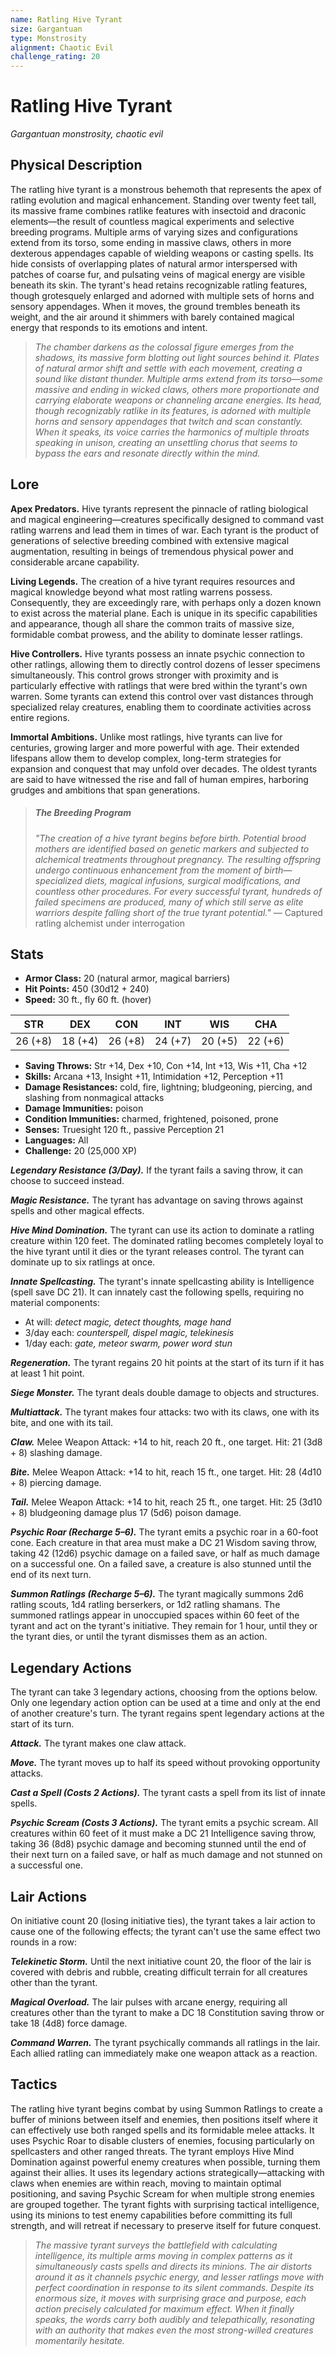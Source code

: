 ```yaml
---
name: Ratling Hive Tyrant
size: Gargantuan
type: Monstrosity
alignment: Chaotic Evil
challenge_rating: 20
---
```


# Ratling Hive Tyrant

*Gargantuan monstrosity, chaotic evil*

## Physical Description
The ratling hive tyrant is a monstrous behemoth that represents the apex of ratling evolution and magical enhancement. Standing over twenty feet tall, its massive frame combines ratlike features with insectoid and draconic elements—the result of countless magical experiments and selective breeding programs. Multiple arms of varying sizes and configurations extend from its torso, some ending in massive claws, others in more dexterous appendages capable of wielding weapons or casting spells. Its hide consists of overlapping plates of natural armor interspersed with patches of coarse fur, and pulsating veins of magical energy are visible beneath its skin. The tyrant's head retains recognizable ratling features, though grotesquely enlarged and adorned with multiple sets of horns and sensory appendages. When it moves, the ground trembles beneath its weight, and the air around it shimmers with barely contained magical energy that responds to its emotions and intent.

> *The chamber darkens as the colossal figure emerges from the shadows, its massive form blotting out light sources behind it. Plates of natural armor shift and settle with each movement, creating a sound like distant thunder. Multiple arms extend from its torso—some massive and ending in wicked claws, others more proportionate and carrying elaborate weapons or channeling arcane energies. Its head, though recognizably ratlike in its features, is adorned with multiple horns and sensory appendages that twitch and scan constantly. When it speaks, its voice carries the harmonics of multiple throats speaking in unison, creating an unsettling chorus that seems to bypass the ears and resonate directly within the mind.*

## Lore
**Apex Predators.** Hive tyrants represent the pinnacle of ratling biological and magical engineering—creatures specifically designed to command vast ratling warrens and lead them in times of war. Each tyrant is the product of generations of selective breeding combined with extensive magical augmentation, resulting in beings of tremendous physical power and considerable arcane capability.

**Living Legends.** The creation of a hive tyrant requires resources and magical knowledge beyond what most ratling warrens possess. Consequently, they are exceedingly rare, with perhaps only a dozen known to exist across the material plane. Each is unique in its specific capabilities and appearance, though all share the common traits of massive size, formidable combat prowess, and the ability to dominate lesser ratlings.

**Hive Controllers.** Hive tyrants possess an innate psychic connection to other ratlings, allowing them to directly control dozens of lesser specimens simultaneously. This control grows stronger with proximity and is particularly effective with ratlings that were bred within the tyrant's own warren. Some tyrants can extend this control over vast distances through specialized relay creatures, enabling them to coordinate activities across entire regions.

**Immortal Ambitions.** Unlike most ratlings, hive tyrants can live for centuries, growing larger and more powerful with age. Their extended lifespans allow them to develop complex, long-term strategies for expansion and conquest that may unfold over decades. The oldest tyrants are said to have witnessed the rise and fall of human empires, harboring grudges and ambitions that span generations.

> ##### The Breeding Program
> *"The creation of a hive tyrant begins before birth. Potential brood mothers are identified based on genetic markers and subjected to alchemical treatments throughout pregnancy. The resulting offspring undergo continuous enhancement from the moment of birth—specialized diets, magical infusions, surgical modifications, and countless other procedures. For every successful tyrant, hundreds of failed specimens are produced, many of which still serve as elite warriors despite falling short of the true tyrant potential."*
> — Captured ratling alchemist under interrogation

## Stats

- **Armor Class:** 20 (natural armor, magical barriers)
- **Hit Points:** 450 (30d12 + 240)
- **Speed:** 30 ft., fly 60 ft. (hover)

| STR     | DEX     | CON     | INT     | WIS     | CHA     |
|---------|---------|---------|---------|---------|---------|
| 26 (+8) | 18 (+4) | 26 (+8) | 24 (+7) | 20 (+5) | 22 (+6) |

- **Saving Throws:** Str +14, Dex +10, Con +14, Int +13, Wis +11, Cha +12
- **Skills:** Arcana +13, Insight +11, Intimidation +12, Perception +11
- **Damage Resistances:** cold, fire, lightning; bludgeoning, piercing, and slashing from nonmagical attacks
- **Damage Immunities:** poison
- **Condition Immunities:** charmed, frightened, poisoned, prone
- **Senses:** Truesight 120 ft., passive Perception 21
- **Languages:** All
- **Challenge:** 20 (25,000 XP)

***Legendary Resistance (3/Day).*** If the tyrant fails a saving throw, it can choose to succeed instead.

***Magic Resistance.*** The tyrant has advantage on saving throws against spells and other magical effects.

***Hive Mind Domination.*** The tyrant can use its action to dominate a ratling creature within 120 feet. The dominated ratling becomes completely loyal to the hive tyrant until it dies or the tyrant releases control. The tyrant can dominate up to six ratlings at once.

***Innate Spellcasting.*** The tyrant's innate spellcasting ability is Intelligence (spell save DC 21). It can innately cast the following spells, requiring no material components:

* At will: *detect magic, detect thoughts, mage hand*
* 3/day each: *counterspell, dispel magic, telekinesis*
* 1/day each: *gate, meteor swarm, power word stun*

***Regeneration.*** The tyrant regains 20 hit points at the start of its turn if it has at least 1 hit point.

***Siege Monster.*** The tyrant deals double damage to objects and structures.

***Multiattack.*** The tyrant makes four attacks: two with its claws, one with its bite, and one with its tail.

***Claw.*** Melee Weapon Attack: +14 to hit, reach 20 ft., one target. Hit: 21 (3d8 + 8) slashing damage.

***Bite.*** Melee Weapon Attack: +14 to hit, reach 15 ft., one target. Hit: 28 (4d10 + 8) piercing damage.

***Tail.*** Melee Weapon Attack: +14 to hit, reach 25 ft., one target. Hit: 25 (3d10 + 8) bludgeoning damage plus 17 (5d6) poison damage.

***Psychic Roar (Recharge 5–6).*** The tyrant emits a psychic roar in a 60-foot cone. Each creature in that area must make a DC 21 Wisdom saving throw, taking 42 (12d6) psychic damage on a failed save, or half as much damage on a successful one. On a failed save, a creature is also stunned until the end of its next turn.

***Summon Ratlings (Recharge 5–6).*** The tyrant magically summons 2d6 ratling scouts, 1d4 ratling berserkers, or 1d2 ratling shamans. The summoned ratlings appear in unoccupied spaces within 60 feet of the tyrant and act on the tyrant's initiative. They remain for 1 hour, until they or the tyrant dies, or until the tyrant dismisses them as an action.

## Legendary Actions
The tyrant can take 3 legendary actions, choosing from the options below. Only one legendary action option can be used at a time and only at the end of another creature's turn. The tyrant regains spent legendary actions at the start of its turn.

***Attack.*** The tyrant makes one claw attack.

***Move.*** The tyrant moves up to half its speed without provoking opportunity attacks.

***Cast a Spell (Costs 2 Actions).*** The tyrant casts a spell from its list of innate spells.

***Psychic Scream (Costs 3 Actions).*** The tyrant emits a psychic scream. All creatures within 60 feet of it must make a DC 21 Intelligence saving throw, taking 36 (8d8) psychic damage and becoming stunned until the end of their next turn on a failed save, or half as much damage and not stunned on a successful one.

## Lair Actions
On initiative count 20 (losing initiative ties), the tyrant takes a lair action to cause one of the following effects; the tyrant can't use the same effect two rounds in a row:

***Telekinetic Storm.*** Until the next initiative count 20, the floor of the lair is covered with debris and rubble, creating difficult terrain for all creatures other than the tyrant.

***Magical Overload.*** The lair pulses with arcane energy, requiring all creatures other than the tyrant to make a DC 18 Constitution saving throw or take 18 (4d8) force damage.

***Command Warren.*** The tyrant psychically commands all ratlings in the lair. Each allied ratling can immediately make one weapon attack as a reaction.

## Tactics
The ratling hive tyrant begins combat by using Summon Ratlings to create a buffer of minions between itself and enemies, then positions itself where it can effectively use both ranged spells and its formidable melee attacks. It uses Psychic Roar to disable clusters of enemies, focusing particularly on spellcasters and other ranged threats. The tyrant employs Hive Mind Domination against powerful enemy creatures when possible, turning them against their allies. It uses its legendary actions strategically—attacking with claws when enemies are within reach, moving to maintain optimal positioning, and saving Psychic Scream for when multiple strong enemies are grouped together. The tyrant fights with surprising tactical intelligence, using its minions to test enemy capabilities before committing its full strength, and will retreat if necessary to preserve itself for future conquest.

> *The massive tyrant surveys the battlefield with calculating intelligence, its multiple arms moving in complex patterns as it simultaneously casts spells and directs its minions. The air distorts around it as it channels psychic energy, and lesser ratlings move with perfect coordination in response to its silent commands. Despite its enormous size, it moves with surprising grace and purpose, each action precisely calculated for maximum effect. When it finally speaks, the words carry both audibly and telepathically, resonating with an authority that makes even the most strong-willed creatures momentarily hesitate.*

